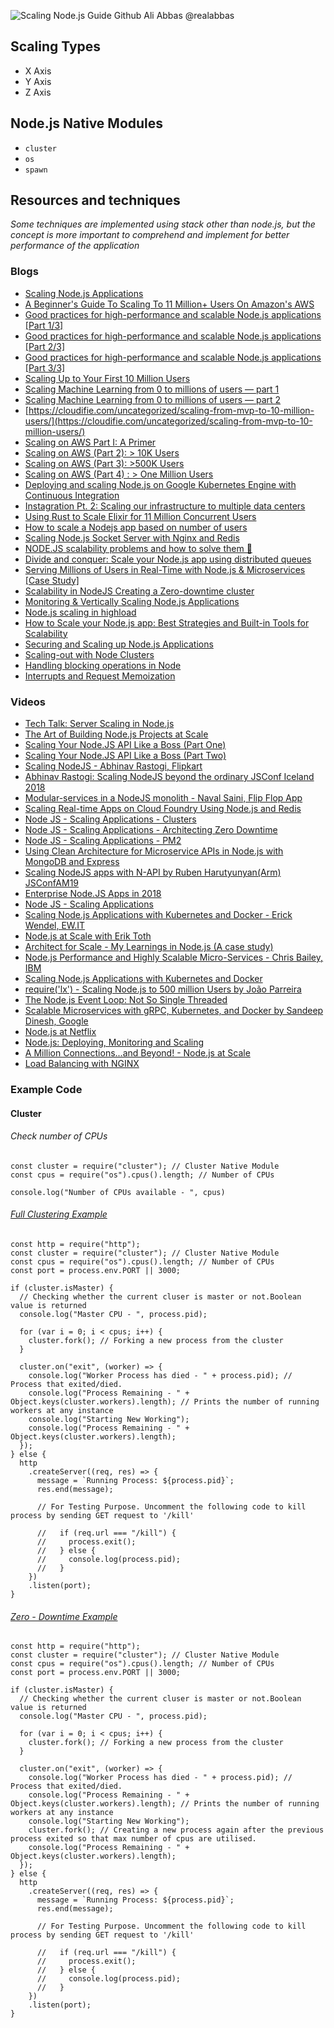 ![Scaling Node.js Guide Github Ali Abbas @realabbas](https://raw.githubusercontent.com/realabbas/scaling-nodejs/master/demo/cover_image.png)

## Scaling Types

- X Axis
- Y Axis
- Z Axis

## Node.js Native Modules

- `cluster`
- `os`
- `spawn`

<!-- ### Cluster

### Zero-Downtime

### PM2

### Spawn -->

## Resources and techniques

_Some techniques are implemented using stack other than node.js, but the concept is more important to comprehend and implement for better performance of the application_

### Blogs

- [Scaling Node.js Applications](https://jscomplete.com/learn/node-beyond-basics/scaling-node-apps)
- [A Beginner's Guide To Scaling To 11 Million+ Users On Amazon's AWS](http://highscalability.com/blog/2016/1/11/a-beginners-guide-to-scaling-to-11-million-users-on-amazons.html)
- [Good practices for high-performance and scalable Node.js applications [Part 1/3]](https://medium.com/iquii/good-practices-for-high-performance-and-scalable-node-js-applications-part-1-3-bb06b6204197)
- [Good practices for high-performance and scalable Node.js applications [Part 2/3]](https://medium.com/iquii/good-practices-for-high-performance-and-scalable-node-js-applications-part-2-3-2a68f875ce79)
- [Good practices for high-performance and scalable Node.js applications [Part 3/3]](https://medium.com/iquii/good-practices-for-high-performance-and-scalable-node-js-applications-part-3-3-c1a3381e1382)
- [Scaling Up to Your First 10 Million Users](https://medium.com/@evyborov/scaling-up-to-your-first-10-million-users-summary-aws-summit-sf-2017-819dcf532fb7)
- [Scaling Machine Learning from 0 to millions of users — part 1](https://towardsdatascience.com/scaling-machine-learning-from-0-to-millions-of-users-part-1-a2d36a5e849?gi=c9cd8046a155)
- [Scaling Machine Learning from 0 to millions of users — part 2](https://medium.com/faun/scaling-machine-learning-from-0-to-millions-of-users-part-2-80b0d1d7fc61)
- [https://cloudifie.com/uncategorized/scaling-from-mvp-to-10-million-users/](https://cloudifie.com/uncategorized/scaling-from-mvp-to-10-million-users/)
- [Scaling on AWS Part I: A Primer](https://aws.amazon.com/blogs/startups/scaling-on-aws-part-1-a-primer/)
- [Scaling on AWS (Part 2): > 10K Users](https://aws.amazon.com/blogs/startups/scaling-on-aws-part-2-10k-users/)
- [Scaling on AWS (Part 3): >500K Users](https://aws.amazon.com/blogs/startups/scaling-on-aws-part-3-500k-users/)
- [Scaling on AWS (Part 4) : > One Million Users](https://aws.amazon.com/blogs/startups/scaling-on-aws-part-4-one-million-users/)
- [Deploying and scaling Node.js on Google Kubernetes Engine with Continuous Integration](https://levelup.gitconnected.com/dockerizing-deploying-and-scaling-node-js-on-google-kubernetes-engine-with-continuous-integration-f895a98bf6e3)
- [Instagration Pt. 2: Scaling our infrastructure to multiple data centers](https://instagram-engineering.com/instagration-pt-2-scaling-our-infrastructure-to-multiple-data-centers-5745cbad7834)
- [Using Rust to Scale Elixir for 11 Million Concurrent Users](https://blog.discord.com/using-rust-to-scale-elixir-for-11-million-concurrent-users-c6f19fc029d3)
- [How to scale a Nodejs app based on number of users](https://adrianmejia.com/how-to-scale-a-nodejs-app-based-on-number-of-users/)
- [Scaling Node.js Socket Server with Nginx and Redis](https://blog.jscrambler.com/scaling-node-js-socket-server-with-nginx-and-redis/)
- [NODE.JS scalability problems and how to solve them 🚀](https://softwareontheroad.com/nodejs-scalability-issues/)
- [Divide and conquer: Scale your Node.js app using distributed queues](https://blog.logrocket.com/divide-and-conquer-scale-your-node-js-app-using-distributed-queues-8231a9486d3a/)
- [Serving Millions of Users in Real-Time with Node.js & Microservices [Case Study]](https://blog.risingstack.com/nodejs-microservices-scaling-case-study/)
- [Scalability in NodeJS Creating a Zero-downtime cluster](https://itnext.io/creating-a-zero-downtime-cluster-in-nodejs-ad879ee3160)
- [Monitoring & Vertically Scaling Node.js Applications](https://www.netguru.com/codestories/monitoring-vertically-scaling-nodejs-applications)
- [Node.js scaling in highload](https://www.slideshare.net/tshemsedinov/nodejs-scaling-in-highload-145786324)
- [How to Scale your Node.js app: Best Strategies and Built-in Tools for Scalability](https://medium.com/@OPTASY.com/how-to-scale-your-node-js-app-best-strategies-and-built-in-tools-for-scalability-a1725df082f5)
- [Securing and Scaling up Node.js Applications](https://blockchain.dcwebmakers.com/blog/best-practices-for-securing-and-scaling-nodejs-applications.html)
- [Scaling-out with Node Clusters](https://medium.com/the-andela-way/scaling-out-with-node-clusters-1dca4a39a2a)
- [Handling blocking operations in Node](https://medium.com/the-andela-way/handling-blocking-operations-in-node-dbe8baa58ae7)
- [Interrupts and Request Memoization](https://medium.com/the-andela-way/interrupts-and-request-memoization-23cfe925b0ec)

### Videos

- [Tech Talk: Server Scaling in Node.js](https://www.youtube.com/watch?v=w1IzRF6AkuI)
- [The Art of Building Node.js Projects at Scale](https://www.youtube.com/watch?v=_H6td2GaW3I)
- [Scaling Your Node.JS API Like a Boss (Part One)](https://www.youtube.com/watch?v=Ogjb60Fg10A)
- [Scaling Your Node.JS API Like a Boss (Part Two)](https://www.youtube.com/watch?v=f5phsX4VUOU)
- [Scaling NodeJS - Abhinav Rastogi, Flipkart](https://www.youtube.com/watch?v=OsHvD6EUAWM)
- [Abhinav Rastogi: Scaling NodeJS beyond the ordinary JSConf Iceland 2018](https://www.youtube.com/watch?v=K8spO4hHMhg)
- [Modular-services in a NodeJS monolith - Naval Saini, Flip Flop App](https://www.youtube.com/watch?v=XELSRLTk66o)
- [Scaling Real-time Apps on Cloud Foundry Using Node.js and Redis](https://www.youtube.com/watch?v=a19OfVfqsa8)
- [Node JS - Scaling Applications - Clusters](https://www.youtube.com/watch?v=Iz0MFOKmmDY&t=600s)
- [Node JS - Scaling Applications - Architecting Zero Downtime](https://www.youtube.com/watch?v=INM6TybFV9Q&t=495s)
- [Node JS - Scaling Applications - PM2](https://www.youtube.com/watch?v=iHzoQy1jx7M)
- [Using Clean Architecture for Microservice APIs in Node.js with MongoDB and Express](https://www.youtube.com/watch?v=CnailTcJV_U)
- [Scaling NodeJS apps with N-API by Ruben Harutyunyan(Arm) JSConfAM19](https://www.youtube.com/watch?v=o39BS_KzCg8)
- [Enterprise Node.JS Apps in 2018](https://www.youtube.com/watch?v=RNGCrz5Rx14)
- [Node JS - Scaling Applications](https://www.youtube.com/watch?v=RCyR5_9djik&list=PLrwNNiB6YOA3xc1dfQpHuaU8HsKxkEgiQ)
- [Scaling Node.js Applications with Kubernetes and Docker - Erick Wendel, EW.IT](https://www.youtube.com/watch?v=Jmf9jilQUsU)
- [Node.js at Scale with Erik Toth](https://www.youtube.com/watch?v=bvDtEcQdGs0)
- [Architect for Scale - My Learnings in Node.js (A case study)](https://www.youtube.com/watch?v=eFxSLn4VFRo)
- [Node.js Performance and Highly Scalable Micro-Services - Chris Bailey, IBM](https://www.youtube.com/watch?v=Fbhhc4jtGW4)
- [Scaling Node.js Applications with Kubernetes and Docker](https://www.youtube.com/watch?v=Pe-RaE163FE)
- [require('lx') - Scaling Node.js to 500 million Users by João Parreira](https://www.youtube.com/watch?v=8PTlEkwOjKg)
- [The Node.js Event Loop: Not So Single Threaded](https://www.youtube.com/watch?v=-IpkzpLuuPM)
- [Scalable Microservices with gRPC, Kubernetes, and Docker by Sandeep Dinesh, Google](https://www.youtube.com/watch?v=xsIwYL-N4vI)
- [Node.js at Netflix](https://www.youtube.com/watch?v=p74282nDMX8)
- [Node.js: Deploying, Monitoring and Scaling](https://www.youtube.com/watch?v=vR6xjmfc19Q)
- [A Million Connections...and Beyond! - Node.js at Scale](https://www.youtube.com/watch?v=AH7kw8sKefg)
- [Load Balancing with NGINX](https://www.youtube.com/watch?v=2X4ZO5tO7Co)

### Example Code

#### Cluster

###### Check number of CPUs

```
const cluster = require("cluster"); // Cluster Native Module
const cpus = require("os").cpus().length; // Number of CPUs

console.log("Number of CPUs available - ", cpus)

```

###### [Full Clustering Example](https://github.com/realabbas/scaling-nodejs/blob/master/cluster/cluster.js)

```
const http = require("http");
const cluster = require("cluster"); // Cluster Native Module
const cpus = require("os").cpus().length; // Number of CPUs
const port = process.env.PORT || 3000;

if (cluster.isMaster) {
  // Checking whether the current cluser is master or not.Boolean value is returned
  console.log("Master CPU - ", process.pid);

  for (var i = 0; i < cpus; i++) {
    cluster.fork(); // Forking a new process from the cluster
  }

  cluster.on("exit", (worker) => {
    console.log("Worker Process has died - " + process.pid); // Process that exited/died.
    console.log("Process Remaining - " + Object.keys(cluster.workers).length); // Prints the number of running workers at any instance
    console.log("Starting New Working");
    console.log("Process Remaining - " + Object.keys(cluster.workers).length);
  });
} else {
  http
    .createServer((req, res) => {
      message = `Running Process: ${process.pid}`;
      res.end(message);

      // For Testing Purpose. Uncomment the following code to kill process by sending GET request to '/kill'

      //   if (req.url === "/kill") {
      //     process.exit();
      //   } else {
      //     console.log(process.pid);
      //   }
    })
    .listen(port);
}
```

###### [Zero - Downtime Example](https://github.com/realabbas/scaling-nodejs/blob/master/zero-downtime/zero-downtime.js)

```
const http = require("http");
const cluster = require("cluster"); // Cluster Native Module
const cpus = require("os").cpus().length; // Number of CPUs
const port = process.env.PORT || 3000;

if (cluster.isMaster) {
  // Checking whether the current cluser is master or not.Boolean value is returned
  console.log("Master CPU - ", process.pid);

  for (var i = 0; i < cpus; i++) {
    cluster.fork(); // Forking a new process from the cluster
  }

  cluster.on("exit", (worker) => {
    console.log("Worker Process has died - " + process.pid); // Process that exited/died.
    console.log("Process Remaining - " + Object.keys(cluster.workers).length); // Prints the number of running workers at any instance
    console.log("Starting New Working");
    cluster.fork(); // Creating a new process again after the previous process exited so that max number of cpus are utilised.
    console.log("Process Remaining - " + Object.keys(cluster.workers).length);
  });
} else {
  http
    .createServer((req, res) => {
      message = `Running Process: ${process.pid}`;
      res.end(message);

      // For Testing Purpose. Uncomment the following code to kill process by sending GET request to '/kill'

      //   if (req.url === "/kill") {
      //     process.exit();
      //   } else {
      //     console.log(process.pid);
      //   }
    })
    .listen(port);
}

```
